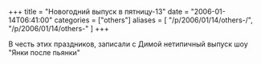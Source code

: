 +++
title = "Новогодний выпуск в пятницу-13"
date = "2006-01-14T06:41:00"
categories = ["others"]
aliases = [
    "/p/2006/01/14/others-/",
    "/p/2006/01/14/others-"
]
+++


В честь этих праздников, записали с Димой нетипичный выпуск шоу "Янки после пьянки"